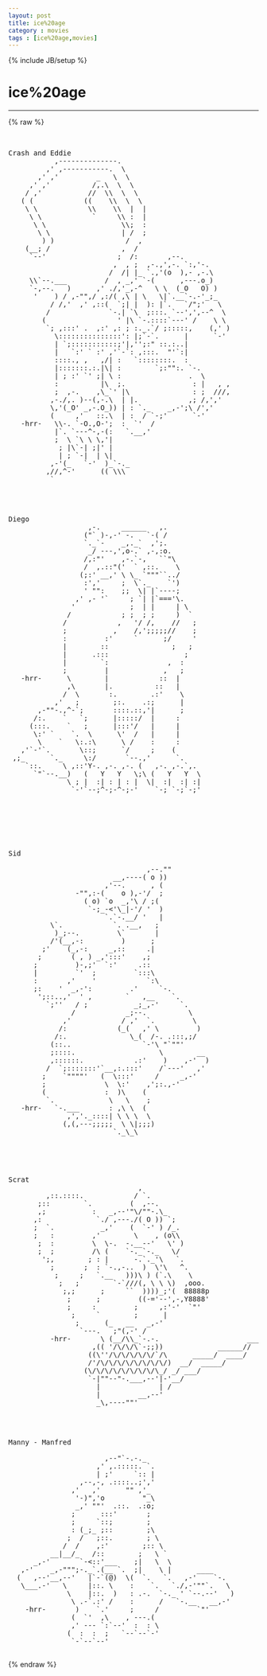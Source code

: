 ```yaml
---
layout: post
title: ice%20age
category : movies
tags : [ice%20age,movies]
---
```

{% include JB/setup %}
# ice%20age
---
{% raw %}
<pre>


Crash and Eddie
           ,--------------. 
         ,&#039; ,-----------.  \ 
       ,&#039; ,&#039;         _   \  \ 
     ,&#039; ,&#039;          /,.\  \  \ 
    / ,&#039;           //  \\  \  \ 
   ( (            ((    \\  \  \ 
    \ \            \\    \\  |  | 
     \ \            `     \\ :  | 
      \ \                  \\;  : 
       \ \                 | /  ; 
        ) )                 /  , 
    (__; /                 ,  / 
     `--&#039;                 ;  /:       ,--. 
                         ,  , ;  ,-.,&#039;,-. `:,&#039;-. 
                        /  /| |_ `.,&#039;(o  ),- ,-.\ 
     \\`--.___         /  , _,&#039; `-(      ,---.o_) 
     `-,--.   )      ,&#039; ./,&#039;_,-^   \ \  (_O   O) ) 
      &#039;    ) / ,-&quot;&quot;,/ ,:/( ,\ | \   \|`.__`-.-&#039;_;_ 
          / /,&#039;  ,&#039; ,::(  `;| |  ): |`.   `/&quot;;&#039;   \ 
         /              `-.| `\  ;:::. `--&#039;,&#039;,--^  \ 
        (                 &#039; |\ `-.::::`---&#039; /    \ \ 
         `; ,:::&#039; .  ,:&#039; ,: ; :._.`/ ;:::::,    (,&#039; ) 
           \:::::::::::::::&#039;: |;`-`.      |      `-&#039; 
           | `;:::::::::::;&#039;|,&#039;&#039;;:&quot; ::.:..| 
           |   `:&#039; ` :&#039; ,&#039;`-`: ,:::.  &quot;&#039;`:| 
           ::::., ,   ,/| :   `::::::::.  : 
           |:::::::.:.|\| :        `;:&quot;&quot;:. `-. 
           | ; :&#039; `&#039; ;| \ :                .  \ 
           :          |\  ;.                : |   , , 
           ;  ,-.    ,\_`&#039; |\               : ;  ///, 
          ,-./,. )--(,-.\  | |.            ,; /,&#039;,&#039; 
          \,&#039;(_O&#039; _,-.O_)) | : `._    _,-&#039;;\ /&#039;,&#039; 
          (     ,&#039;   ::.\  | :  / `-;&#039;      `-&#039; 
   -hrr-   \\-. `-O.,O-&#039;;  :  `&#039;  / 
           |`. `---^-,-(:   `.__,&#039; 
           ;  \ `\ \ \,&#039;| 
            ; |\`-| ;|&#039; | 
            | ; `-|  | \| 
          ,-&#039;(_   `-&#039;  )_`-._ 
         ,//,^-&#039;      (( \\\ 
          ` 




Diego
                   ,-.     ______   ,. 
                  (&quot;` )-,-&#039; -.   `-( / 
                  `._`-    _,._`  ,&#039;;. 
                   _/ ---,&#039;,o-.` ,-,:o. 
                  /,:&quot;&#039;    ,-.`-,   ``&quot;\ 
                  /  ,.::&quot;(&#039;  ` ,::.    \ 
                 (;:&#039; __,&#039; \ \_ `&quot;&quot;&quot;``../ 
                  :&#039;,&#039;     ;  \`._    `&#039;) 
                  &#039; &quot;&quot;:    ;;  \| |`----; 
                ,&#039; ,- &#039;`     ; `| |`===&#039;\. 
               &#039;             ;  | |     | \ 
              /            ; ;  ; ;     )  ` 
             /            ,   &#039;/ /,    //   ; 
             ;           ,    /,&#039;;;;;;//    ; 
             :         :&#039;     `      ;/     &#039; 
             |        ::               ;   ; 
             |      .:::                  ; 
             |        `:              ,  : 
             ;         |             ,   ; 
   -hrr-      \        |            ::  | 
              ,\       |.          ::   | 
             /  \       :.        .:&#039;    \ 
           ,&#039;   ;        ;:.    .:;      | 
       ,-&quot;&quot;-.,^-`;       ::::.::,&#039;|      ; 
      /:.    `   `;      |:::::/  |     : 
     (:::.    `   ;      |:::&#039;/   |     | 
      \:&#039; `    `.  \      \&#039;  /   |     | 
       \    `   \:.:\      \ /    :     : 
   ,&#039;`-&#039;`.       \::;      `/     ;    ( 
 ,;_      `._     \:/       `--.,&#039;      `. 
    `::.     \ ,::&#039;Y-. ,-. ,-. (   ,-. ,-.`,. 
      `&quot;`--.__)   (   Y   Y   \;\ (   Y   Y  \ 
              \ ; |  :| : | : |  \|  :|  :| :| 
               `-&#039;`--;^-;-^-;-&#039;    `-; `-;`-;&#039; 







Sid

                                 ,--.&quot;&quot; 
                         __,----( o )) 
                       ,&#039;--.      , ( 
                -&quot;&quot;,:-(    o ),-&#039;/  ; 
                  ( o) `o  _,&#039;\ / ;( 
                   `-;_-&lt;&#039;\_|-&#039;/ &#039;  ) 
                       `.`-.__/ &#039;   | 
          \`.            `. .__,   ; 
           )_;--.         \`       | 
          /&#039;(__,-:         )      ; 
        ;&#039;    (_,-:     _,::     .| 
       ;       ( , ) _,&#039;:::&#039;    ,; 
      ;         )-,;&#039;  `:&#039;     .:: 
      |         `&#039;  ;         `:::\ 
      :       ,&#039;    &#039;            `:\ 
      ;:    &#039;  _,-&#039;:         .&#039;     `-. 
       &#039;;::..,&#039;  &#039; ,        `   ,__    `. 
         `;&#039;&#039;   / ;           _;_,-&#039;     `. 
               /            _;--.          \ 
             ,&#039;            / ,&#039;  `.         \ 
            /:            (_(   ,&#039; \         ) 
           /:.               \_(  /-. .:::,;/ 
          (::..                 `-&#039;\ &quot;`&quot;&quot;&#039; 
          ;::::.                    \        __ 
          ,::::::.            .:&#039;    )    ,-&#039;  ) 
         /  `;:::::::&#039;`__,:.:::&#039;    /`---&#039;   ,&#039; 
        ;    `&quot;&quot;&quot;&quot;&#039;   (  \:::&#039;     /     _,-&#039; 
        ;              \  \:&#039;    ,&#039;;:.,-&#039; 
        (              :  )\    ( 
         `.             \   \    ; 
   -hrr-   `-.___       : ,\ \  ( 
              ,&#039;,&#039;._::::| \ \ \  \ 
             (,(,---;;;;;  \ \|;;;) 
                         `._\_\ 





Scrat
                               , 
         ,::.::::.            / `. 
       ;::        `.         (  ,--. 
       ,;           :   _,--&#039;&quot;\/&quot;&quot;-.\_ 
      ,:             `./ ,---./( O )) `; 
      ;  `.           _,&#039;    (  `-&#039; ) /_. 
      ;   :         ,&#039;        \    , (o\\ 
       ;  :         \  \-.  -.__--&#039;   \&#039; ) 
       ;  ;         /\ (    `-._`-._   \/ 
        &#039;;,        ; : |      -.`._&#039;\   `. 
          ;       ;  : `-.,-..  )  \&#039;\   ^. 
           ;     ;   `.__   )))\ ) (`.\    \ 
            ;   ;        `-`///(, \ \ \)  ,ooo. 
             ;,;      ;     ``  ))))_;&#039;(  88888p 
              ;      ;         ((-=&#039;--&#039;,-,Y8888&#039; 
              ;     :         ;     ,:&#039;-&#039;  `&quot;&#039; 
               ;     `        ;      | 
                ;      (_   __   _,-&#039; 
                 `---.   ;&quot;(,-&#039; /                              ____ 
          -hrr-       \ (__/\\_`-.-.                     _____/ 
                    ,(( &#039;/\/\/\`-;;))             ______// 
                   ((\&#039;&#039;/\/\/\/\/\/`/\      _____/  ____/ 
                   /&#039;/\/\/\/\/\/\/\/\/)  __/  _____/ 
                  (\/\/\/\/\/\/\/\/\_/ _/ ___/ 
                   `-|&quot;&quot;--&quot;-.___,--&#039;|-&#039;__/ 
                     |              | / 
                     |         __,--&#039; 
                     _\,----&quot;&quot;&#039; 




Manny - Manfred

                       ,--&quot;`-.-._ 
                     ,&#039; ,.:::::. `. 
                     | ;&#039;     `:: | 
                 ,--,-, .::::..;&#039;,&#039; 
               ,&#039;   ,&#039;      &quot;&quot; ,&#039;_ 
                &#039;-)&quot;,&#039;o         &quot;_\ 
                _,&#039; &quot;&quot;&#039;  .::.  .:o; 
               ;      :::&#039;       ; 
               ;     `::;        ; 
               : (_;_ ;::        ;\ 
              ;  /   ;::.        ; \ 
             /  /    ,:&#039;        ;:: \ 
          __|__/_   /::        ;   \ ` 
      _,-&#039;       `-&lt;::&#039;___    ;|   \  \ 
   ,-&#039;    _,-&quot;&quot;&quot;;-._`.(__ `.  ;|    \ |      ____ 
  (   ,--&#039;__,--&#039;   |`-`(@)  \(  `.   `.   ,-&#039;    `-. 
   \___.-&#039;   \     |::. \    :    `.   `./,-&#039;&quot;&quot;`.   \ 
              \    |::.  )   : .-.  `-._ &#039; `--.--&#039;   ) 
               \ .-`.:&#039; /    :      /   `-.__   __,-&#039; 
    -hrr-       )    `.&#039;     ;     /         `&quot;&#039; 
               (  `&#039;  ,\    , ---.( 
               ,&#039; --- `:`--&#039;  :  : \ 
              (  :  :  ;   `--`--`-&#039; 
               `-`--`--&#039; 
 </pre>
{% endraw %}
